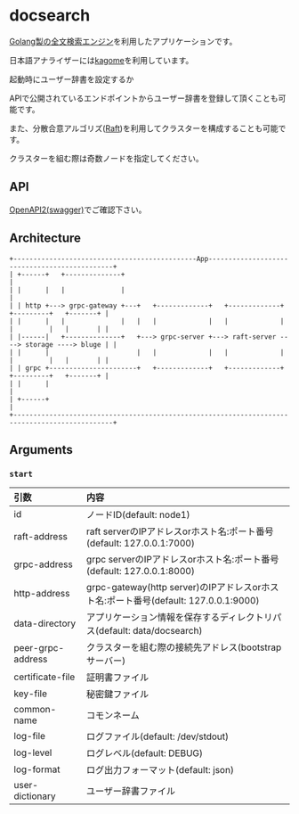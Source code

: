 # docsearch

[Golang製の全文検索エンジン](https://github.com/blugelabs/bluge)を利用したアプリケーションです。

日本語アナライザーには[kagome](https://github.com/ikawaha/kagome)を利用しています。

起動時にユーザー辞書を設定するか

APIで公開されているエンドポイントからユーザー辞書を登録して頂くことも可能です。

また、分散合意アルゴリズ([Raft](https://github.com/hashicorp/raft))を利用してクラスターを構成することも可能です。

クラスターを組む際は奇数ノードを指定してください。

## API

[OpenAPI2(swagger)](./protobuf/docsearch.swagger.json)でご確認下さい。

## Architecture

```
+----------------------------------------------App----------------------------------------------+
| +------+   +--------------+                                                                   |
| |      |   |              |                                                                   |
| | http +---> grpc-gateway +---+   +-------------+   +-------------+   +---------+   +-------+ |
| |      |   |              |   |   |             |   |             |   |         |   |       | |
| |------|   +--------------+   +---> grpc-server +---> raft-server ----> storage ----> bluge | |
| |      |                      |   |             |   |             |   |         |   |       | |
| | grpc +----------------------+   +-------------+   +-------------+   +---------+   +-------+ |
| |      |                                                                                      |
| +------+                                                                                      |
+-----------------------------------------------------------------------------------------------+
```

## Arguments

### `start`

| 引数              | 内容                                                                                |
| :---------------- | :---------------------------------------------------------------------------------- |
| id                | ノードID(default: node1)                                                            |
| raft-address      | raft serverのIPアドレスorホスト名:ポート番号(default: 127.0.0.1:7000)               |
| grpc-address      | grpc serverのIPアドレスorホスト名:ポート番号(default: 127.0.0.1:8000)               |
| http-address      | grpc-gateway(http server)のIPアドレスorホスト名:ポート番号(default: 127.0.0.1:9000) |
| data-directory    | アプリケーション情報を保存するディレクトリパス(default: data/docsearch)             |
| peer-grpc-address | クラスターを組む際の接続先アドレス(bootstrapサーバー)                               |
| certificate-file  | 証明書ファイル                                                                      |
| key-file          | 秘密鍵ファイル                                                                      |
| common-name       | コモンネーム                                                                        |
| log-file          | ログファイル(default: /dev/stdout)                                                  |
| log-level         | ログレベル(default: DEBUG)                                                          |
| log-format        | ログ出力フォーマット(default: json)                                                 |
| user-dictionary   | ユーザー辞書ファイル                                                                |
